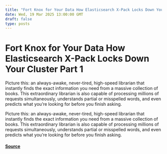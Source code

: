 ```yaml
---
title: "Fort Knox for Your Data How Elasticsearch X-Pack Locks Down Your Cluster Part 1"
date: Wed, 19 Mar 2025 13:00:00 GMT
draft: false
type: posts
---
```

# Fort Knox for Your Data How Elasticsearch X-Pack Locks Down Your Cluster Part 1





Picture this: an always-awake, never-tired, high-speed librarian that instantly finds the exact information you need from a massive collection of books. This extraordinary librarian is also capable of processing millions of requests simultaneously, understands partial or misspelled words, and even predicts what you’re looking for before you finish asking.

Picture this: an always-awake, never-tired, high-speed librarian that instantly finds the exact information you need from a massive collection of books. This extraordinary librarian is also capable of processing millions of requests simultaneously, understands partial or misspelled words, and even predicts what you’re looking for before you finish asking.

#### [Source](https://www.trustwave.com/en-us/resources/blogs/spiderlabs-blog/fort-knox-for-your-data-how-elasticsearch-x-pack-locks-down-your-cluster-part-1/)

